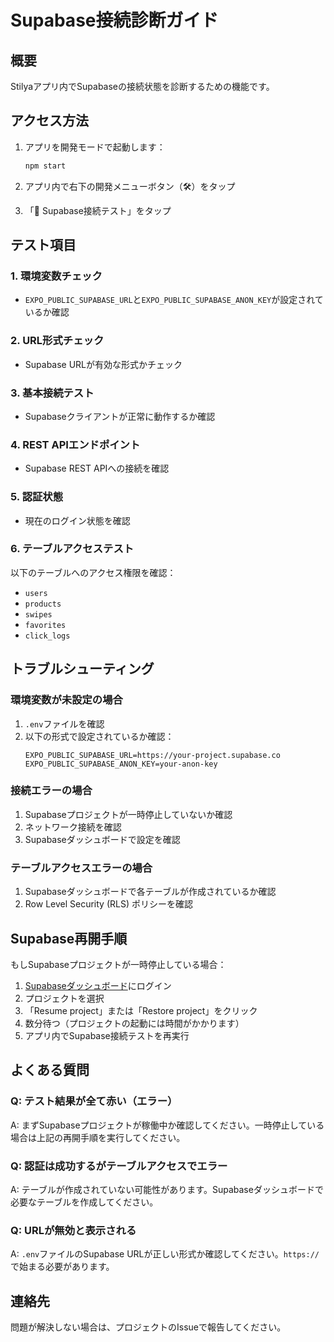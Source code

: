 # Supabase接続診断ガイド

## 概要
Stilyaアプリ内でSupabaseの接続状態を診断するための機能です。

## アクセス方法

1. アプリを開発モードで起動します：
   ```bash
   npm start
   ```

2. アプリ内で右下の開発メニューボタン（🛠）をタップ

3. 「🔌 Supabase接続テスト」をタップ

## テスト項目

### 1. 環境変数チェック
- `EXPO_PUBLIC_SUPABASE_URL`と`EXPO_PUBLIC_SUPABASE_ANON_KEY`が設定されているか確認

### 2. URL形式チェック
- Supabase URLが有効な形式かチェック

### 3. 基本接続テスト
- Supabaseクライアントが正常に動作するか確認

### 4. REST APIエンドポイント
- Supabase REST APIへの接続を確認

### 5. 認証状態
- 現在のログイン状態を確認

### 6. テーブルアクセステスト
以下のテーブルへのアクセス権限を確認：
- `users`
- `products`
- `swipes`
- `favorites`
- `click_logs`

## トラブルシューティング

### 環境変数が未設定の場合
1. `.env`ファイルを確認
2. 以下の形式で設定されているか確認：
   ```
   EXPO_PUBLIC_SUPABASE_URL=https://your-project.supabase.co
   EXPO_PUBLIC_SUPABASE_ANON_KEY=your-anon-key
   ```

### 接続エラーの場合
1. Supabaseプロジェクトが一時停止していないか確認
2. ネットワーク接続を確認
3. Supabaseダッシュボードで設定を確認

### テーブルアクセスエラーの場合
1. Supabaseダッシュボードで各テーブルが作成されているか確認
2. Row Level Security (RLS) ポリシーを確認

## Supabase再開手順

もしSupabaseプロジェクトが一時停止している場合：

1. [Supabaseダッシュボード](https://app.supabase.com/)にログイン
2. プロジェクトを選択
3. 「Resume project」または「Restore project」をクリック
4. 数分待つ（プロジェクトの起動には時間がかかります）
5. アプリ内でSupabase接続テストを再実行

## よくある質問

### Q: テスト結果が全て赤い（エラー）
A: まずSupabaseプロジェクトが稼働中か確認してください。一時停止している場合は上記の再開手順を実行してください。

### Q: 認証は成功するがテーブルアクセスでエラー
A: テーブルが作成されていない可能性があります。Supabaseダッシュボードで必要なテーブルを作成してください。

### Q: URLが無効と表示される
A: `.env`ファイルのSupabase URLが正しい形式か確認してください。`https://`で始まる必要があります。

## 連絡先
問題が解決しない場合は、プロジェクトのIssueで報告してください。
